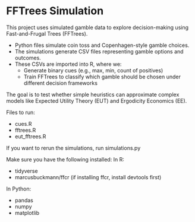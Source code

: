 # FFTrees Simulation

This project uses simulated gamble data to explore decision-making using Fast-and-Frugal Trees (FFTrees).

- Python files simulate coin toss and Copenhagen-style gamble choices.
- The simulations generate CSV files representing gamble options and outcomes.
- These CSVs are imported into R, where we:
  - Generate binary cues (e.g., max, min, count of positives)
  - Train FFTrees to classify which gamble should be chosen under different decision frameworks

The goal is to test whether simple heuristics can approximate complex models like Expected Utility Theory (EUT) and Ergodicity Economics (EE).

Files to run:
- cues.R
- fftrees.R
- eut_fftrees.R

If you want to rerun the simulations, run simulations.py

Make sure you have the following installed:
In R:
- tidyverse
- marcusbuckmann/ffcr (if installing ffcr, install devtools first)

In Python:
- pandas
- numpy
- matplotlib
